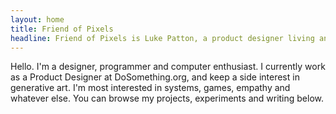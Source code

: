 ```yaml
---
layout: home
title: Friend of Pixels
headline: Friend of Pixels is Luke Patton, a product designer living and working in New York City.
---
```


Hello. I'm a designer, programmer and computer enthusiast. I currently work as a Product Designer at DoSomething.org, and keep a side interest in generative art. I'm most interested in systems, games, empathy and whatever else. You can browse my projects, experiments and writing below.
